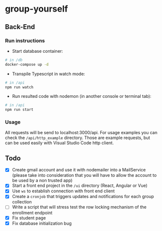 # group-yourself

## Back-End

### Run instructions

* Start database container:
```bash
# in /db
docker-compose up -d
```

* Transpile Typescript in watch mode:
```bash
# in /api
npm run watch
```

* Run resulted code with nodemon (in another console or terminal tab):
```bash
# in /api
npm run start
```

### Usage

All requests will be send to localhost:3000/api. For usage examples you can check the `/api/http_example` directory. Those are example requests, but can be used easily with Visual Studio Code http client.


## Todo

- [x] Create gmail account and use it with nodemailer into a MailService (please take into consideration that you will have to allow the account to be used by a non trusted app)
- [x] Start a front end project in the `/ui` directory (React, Angular or Vue)
- [x] Use `ws` to establish connection with front end client
- [x] Create a `cronjob` that triggers updates and notifications for each group collection
- [ ] Write a script that will stress test the row locking mechanism of the enrollment endpoint
- [x] Fix student page
- [x] Fix database initialization bug